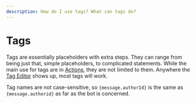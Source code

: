 ```yaml
---
description: How do I use tags? What can tags do?
---
```


# Tags

Tags are essentially placeholders with extra steps. They can range from being just that, simple placeholders, to complicated statements. While the main use for tags are in [Actions](../plugins/actions.md), they are not limited to them. Anywhere the [Tag Editor](tag-editor.md) shows up, most tags will work.   


Tag names are not case-sensitive, so `{message.authorId}` is the same as `{message.authorid}` as far as the bot is concerned.

